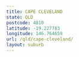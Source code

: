 ```yaml
---
title: CAPE CLEVELAND
state: QLD
postcode: 4810
latitude: -19.227783
longitude: 146.764659
url: /qld/cape-cleveland/
layout: suburb
---
```

